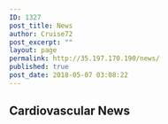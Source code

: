 ```yaml
---
ID: 1327
post_title: News
author: Cruise72
post_excerpt: ""
layout: page
permalink: http://35.197.170.190/news/
published: true
post_date: 2018-05-07 03:08:22
---
```

<h2 style="text-align: left;">Cardiovascular News</h2>